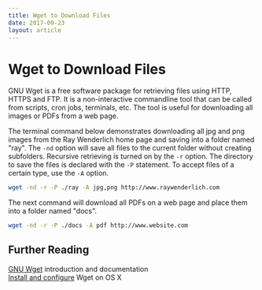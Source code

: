 ```yaml
---
title: Wget to Download Files
date: 2017-09-23
layout: article
---
```


# Wget to Download Files

GNU Wget is a free software package for retrieving files using HTTP, HTTPS and
FTP. It is a non-interactive commandline tool that can be called from scripts,
cron jobs, terminals, etc. The tool is useful for downloading all images or
PDFs from a web page.

The terminal command below demonstrates downloading all jpg and png images from
the Ray Wenderlich home page and saving into a folder named "ray".  The `-nd`
option will save all files to the current folder without creating subfolders.
Recursive retrieving is turned on by the `-r` option. The directory to save the
files is declared with the `-P` statement. To accept files of a certain type,
use the `-A` option.

```bash
wget -nd -r -P ./ray -A jpg,png http://www.raywenderlich.com
```

The next command will download all PDFs on a web page and place them into a 
folder named "docs".

```bash
wget -nd -r -P ./docs -A pdf http://www.website.com
```

## Further Reading

[GNU Wget](https://www.gnu.org/software/wget/) introduction and documentation  
[Install and 
configure](http://coolestguidesontheplanet.com/install-and-configure-wget-on-os-x/) 
Wget on OS X  

